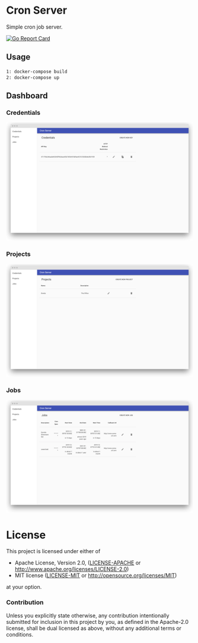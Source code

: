 # Cron Server

Simple cron job server.

[![Go Report Card](https://goreportcard.com/badge/github.com/victorlenerd/cron-server)](https://goreportcard.com/report/github.com/victorlenerd/cron-server)

## Usage
    
    1: docker-compose build
    2: docker-compose up
    
## Dashboard

### Credentials
!["Manage Credentials"](./screenshots/credentials.png?h=200)
### Projects
!["Manage Projects"](./screenshots/projects.png?h=200)
### Jobs
!["Manage Jobs"](./screenshots/jobs.png?h=200)

    
# License

This project is licensed under either of

 * Apache License, Version 2.0, ([LICENSE-APACHE](LICENSE-APACHE) or
   http://www.apache.org/licenses/LICENSE-2.0)
 * MIT license ([LICENSE-MIT](LICENSE-MIT) or
   http://opensource.org/licenses/MIT)

at your option.

### Contribution

Unless you explicitly state otherwise, any contribution intentionally submitted
for inclusion in this project by you, as defined in the Apache-2.0 license,
shall be dual licensed as above, without any additional terms or conditions.